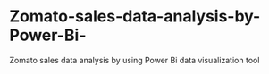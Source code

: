 # Zomato-sales-data-analysis-by-Power-Bi-
Zomato sales data analysis by using Power Bi data visualization tool 
